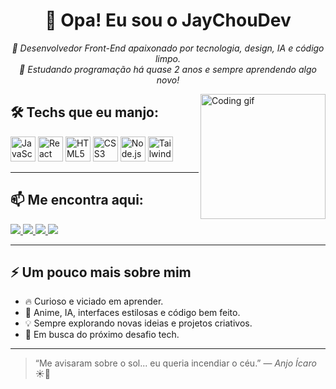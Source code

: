 <h1 align="center">👋 Opa! Eu sou o JayChouDev</h1>

<p align="center">
  <i>🚀 Desenvolvedor Front-End apaixonado por tecnologia, design, IA e código limpo.</i><br/>
  <i>🧠 Estudando programação há quase 2 anos e sempre aprendendo algo novo!</i>
</p>

<img align="right" src="https://media4.giphy.com/media/Y1vohJMVMtjSQxmUot/giphy.gif" height="200" alt="Coding gif"/>

## 🛠️ Techs que eu manjo:
<div align="left">
  <img src="https://cdn.jsdelivr.net/gh/devicons/devicon/icons/javascript/javascript-original.svg" height="40" alt="JavaScript" />
  <img src="https://cdn.jsdelivr.net/gh/devicons/devicon/icons/react/react-original.svg" height="40" alt="React" />
  <img src="https://cdn.jsdelivr.net/gh/devicons/devicon/icons/html5/html5-original.svg" height="40" alt="HTML5" />
  <img src="https://cdn.jsdelivr.net/gh/devicons/devicon/icons/css3/css3-original.svg" height="40" alt="CSS3" />
  <img src="https://cdn.jsdelivr.net/gh/devicons/devicon/icons/nodejs/nodejs-original.svg" height="40" alt="Node.js" />
  <img src="https://cdn.jsdelivr.net/gh/devicons/devicon/icons/tailwindcss/tailwindcss-original.svg" height="40" alt="TailwindCSS" />
</div>

---

## 📫 Me encontra aqui:

<div align="left">
  <a href="https://www.instagram.com/kaua_mh1/" target="_blank">
    <img src="https://img.shields.io/badge/Instagram-%23E4405F.svg?style=for-the-badge&logo=instagram&logoColor=white" />
  </a>
  <a href="https://discord.com/users/518553992792506416" target="_blank">
    <img src="https://img.shields.io/badge/Discord-%237289DA.svg?style=for-the-badge&logo=discord&logoColor=white" />
  </a>
  <a href="mailto:kauamedeirosmh@gmail.com" target="_blank">
    <img src="https://img.shields.io/badge/Gmail-%23D14836.svg?style=for-the-badge&logo=gmail&logoColor=white" />
  </a>
  <a href="https://www.linkedin.com/in/kauã-medeiros-3495a0344" target="_blank">
    <img src="https://img.shields.io/badge/LinkedIn-%230077B5.svg?style=for-the-badge&logo=linkedin&logoColor=white" />
  </a>
</div>

---

## ⚡ Um pouco mais sobre mim

- 🔥 Curioso e viciado em aprender.
- 🖤 Anime, IA, interfaces estilosas e código bem feito.
- 💡 Sempre explorando novas ideias e projetos criativos.
- 🧩 Em busca do próximo desafio tech.

---

> “Me avisaram sobre o sol... eu queria incendiar o céu.” — <i>Anjo Ícaro</i> ☀️🪽
